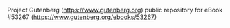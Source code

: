 Project Gutenberg (https://www.gutenberg.org) public repository for
eBook #53267 (https://www.gutenberg.org/ebooks/53267)
